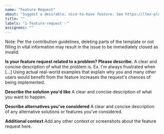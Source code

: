 ```yaml
---
name: "Feature Request"
about: "Suggest a desirable, nice-to-have feature. See https://ltex-plus.github.io/ltex-plus/vscode-ltex-plus/contributing.html#how-to-request-features to learn how to request features."
title: ""
labels: "1-feature-request ✨"
assignees: ""
---
```


Note: Per the contribution guidelines, deleting parts of the template or not filling in vital information may result in the issue to be immediately closed as invalid.

**Is your feature request related to a problem? Please describe.**
A clear and concise description of what the problem is. Ex. I'm always frustrated when [...]
Using actual real-world examples that explain why you and many other users would benefit from the feature increases the request's chances of being implemented.

**Describe the solution you'd like**
A clear and concise description of what you want to happen.

**Describe alternatives you've considered**
A clear and concise description of any alternative solutions or features you've considered.

**Additional context**
Add any other context or screenshots about the feature request here.
